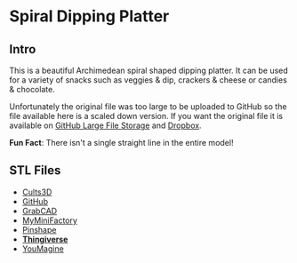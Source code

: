 # Spiral Dipping Platter

## Intro

This is a beautiful Archimedean spiral shaped dipping platter. It can be used for a variety of snacks such as veggies & dip, crackers & cheese or candies & chocolate.

Unfortunately the original file was too large to be uploaded to GitHub so the file available here is a scaled down version. If you want the original file it is available on [GitHub Large File Storage](https://github.com/jgphilpott/git-lfs/raw/main/STLs/Spiral%20Platter.stl) and [Dropbox](https://www.dropbox.com/s/sowgsfuincdkv25/Spiral%20Platter.stl?dl=0).

**Fun Fact**: There isn't a single straight line in the entire model!

## STL Files

 - [Cults3D](https://cults3d.com/en/3d-model/home/spiral-dipping-platter)
 - [GitHub](https://github.com/jgphilpott/polymorph/tree/master/app/things/household/kitchen/platters/spiral/stl)
 - [GrabCAD](https://grabcad.com/library/spiral-dipping-platter-1)
 - [MyMiniFactory](https://www.myminifactory.com/object/3d-print-spiral-dipping-platter-240279)
 - [Pinshape](https://pinshape.com/items/111797-3d-printed-spiral-dipping-platter)
 - **[Thingiverse](https://www.thingiverse.com/thing:5468188)**
 - [YouMagine](https://www.youmagine.com/designs/spiral-dipping-platter)